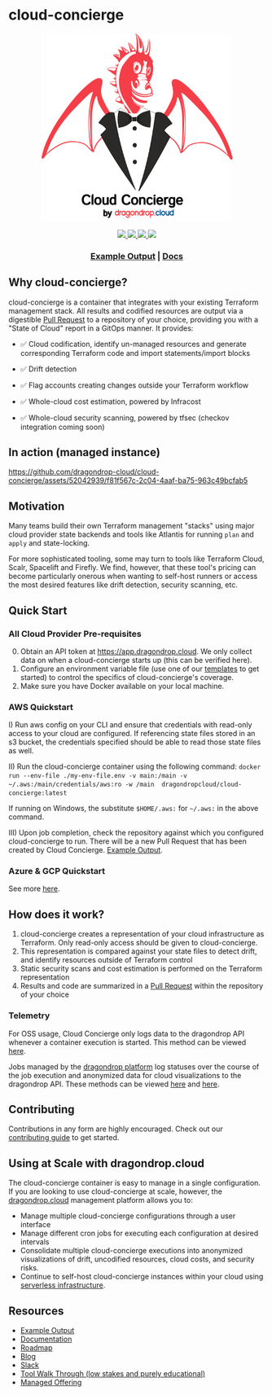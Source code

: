 # cloud-concierge
<p align="center">
<img width="375" src=./images/cloud-concierge-logo.png>
</p>

<p align = "center">
<a href="https://goreportcard.com/report/github.com/dragondrop-cloud/cloud-concierge/main" alt="Go Report">
   <img src="https://img.shields.io/badge/Go_Report-A+-green" />
</a>

<a href="https://hub.docker.com/r/dragondropcloud/cloud-concierge/tags" alt="Latest Docker Version">
   <img src="https://img.shields.io/badge/docker-v0.1.3-blue" />
</a>

<a href="https://hub.docker.com/r/dragondropcloud/cloud-concierge" alt="Total Downloads">
   <img src="https://img.shields.io/badge/downloads-4.6k-maroon" />
</a>

<a href="https://cloud-concierge.slack.com/join/shared_invite/zt-1xx3sqsb6-cekIXs2whccZvbU81Xn5qg#/shared-invite/email" alt="Slack">
<img src="https://img.shields.io/badge/slack-Join_Us-blueviolet" />
</a>
<h3 align="center">
<a href="https://github.com/dragondrop-cloud/cloud-concierge-example/pull/2" target="_blank">Example Output</a> |
<a href="https://docs.cloudconcierge.io" target="_blank">Docs</a>
</h3>

## Why cloud-concierge?
cloud-concierge is a container that integrates with your existing Terraform management stack.
All results and codified resources are output via a digestible [Pull Request](https://github.com/dragondrop-cloud/cloud-concierge-example/pull/2) to a repository of your choice, providing you with a "State of Cloud"
report in a GitOps manner. It provides:
- &#9989; Cloud codification, identify un-managed resources and generate corresponding Terraform code and import statements/import blocks

- &#9989; Drift detection

- &#9989; Flag accounts creating changes outside your Terraform workflow

- &#9989; Whole-cloud cost estimation, powered by Infracost

- &#9989; Whole-cloud security scanning, powered by tfsec (checkov integration coming soon)

## In action (managed instance)
https://github.com/dragondrop-cloud/cloud-concierge/assets/52042939/f81f567c-2c04-4aaf-ba75-963c49bcfab5

## Motivation
Many teams build their own Terraform management "stacks" using major cloud provider state backends
and tools like Atlantis for running `plan` and `apply` and state-locking. 

For more sophisticated tooling, some may turn to tools like Terraform Cloud,
Scalr, Spacelift and Firefly. We find, however, that these tool's pricing can become particularly onerous
when wanting to self-host runners or access the most desired features like drift detection, security scanning, etc.

## Quick Start
### All Cloud Provider Pre-requisites
0) Obtain an API token at https://app.dragondrop.cloud. We only collect data on when a cloud-concierge starts up (this can be verified here).
1) Configure an environment variable file (use one of our [templates](https://github.com/dragondrop-cloud/cloud-concierge/tree/dev/examples/environments/) to get started) to control the specifics of cloud-concierge's coverage.
2) Make sure you have Docker available on your local machine.

### AWS Quickstart
I) Run aws config on your CLI and ensure that credentials with read-only access to your cloud are configured. If referencing state files stored in an s3 bucket, the credentials specified should be able to read those state files as well.

II) Run the cloud-concierge container using the following command:
   `
   docker run --env-file ./my-env-file.env -v main:/main -v ~/.aws:/main/credentials/aws:ro -w /main  dragondropcloud/cloud-concierge:latest
   `

If running on Windows, the substitute `$HOME/.aws:` for `~/.aws:` in the above command.

III) Upon job completion, check the repository against which you configured cloud-concierge to run. There will be a new Pull Request that has been created by Cloud Concierge. [Example Output](https://github.com/dragondrop-cloud/cloud-concierge-example/pull/2).

### Azure & GCP Quickstart
See more [here](https://docs.cloudconcierge.io/quick-start#gcp).

## How does it work?
1) cloud-concierge creates a representation of your cloud infrastructure as Terraform. Only read-only access should be given to cloud-concierge.
2) This representation is compared against your state files to detect drift, and identify resources outside of Terraform control
3) Static security scans and cost estimation is performed on the Terraform representation
4) Results and code are summarized in a [Pull Request](https://docs.cloudconcierge.io/how-it-works/pull-request-output) within the repository of your choice

### Telemetry
For OSS usage, Cloud Concierge only logs data to the dragondrop API whenever a container execution is started. This method can be viewed [here](main/internal/implementations/dragon_drop/http_dragondrop_oss_methods.go).
 
Jobs managed by the [dragondrop platform](https://dragondrop.cloud) log statuses over the course of the job execution and anonymized data for cloud visualizations to the dragondrop API. These methods
can be viewed [here](https://github.com/dragondrop-cloud/cloud-concierge/blob/dev/main/internal/implementations/dragon_drop/http_dragondrop_managed_execution.go) and
[here](https://github.com/dragondrop-cloud/cloud-concierge/blob/dev/main/internal/implementations/dragon_drop/http_dragondrop_managed_visualization.go).

## Contributing
Contributions in any form are highly encouraged. Check out our [contributing guide](CONTRIBUTING.md) to get started.

## Using at Scale with dragondrop.cloud
The cloud-concierge container is easy to manage in a single configuration.
If you are looking to use cloud-concierge at scale, however, the [dragondrop.cloud](https://dragondrop.cloud/how-it-works) management platform allows you to:
- Manage multiple cloud-concierge configurations through a user interface
- Manage different cron jobs for executing each configuration at desired intervals
- Consolidate multiple cloud-concierge executions into anonymized visualizations of drift, uncodified resources, cloud costs, and security risks.
- Continue to self-host cloud-concierge instances within your cloud using [serverless infrastructure](https://registry.terraform.io/namespaces/dragondrop-cloud).

## Resources
- [Example Output](https://github.com/dragondrop-cloud/cloud-concierge-example/pull/2)
- [Documentation](https://docs.cloudconcierge.io)
- [Roadmap](https://github.com/dragondrop-cloud/cloud-concierge/wiki/Roadmap)
- [Blog](https://medium.com/@hello_9187)
- [Slack](https://cloud-concierge.slack.com/join/shared_invite/zt-1xx3sqsb6-cekIXs2whccZvbU81Xn5qg#/shared-invite/email)
- [Tool Walk Through (low stakes and purely educational)](https://calendly.com/dragondrop-cloud/cloud-concierge-walk-through)
- [Managed Offering](https://docs.dragondrop.cloud/)
